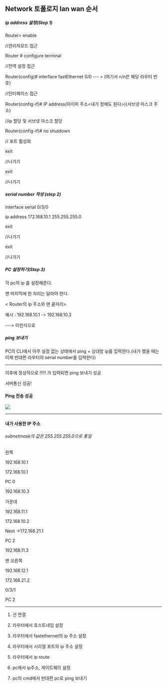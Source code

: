 ## Network 토폴로지 lan wan 순서

##### ip address 설정(Step 1)

Router> enable

//관리자모드 접근



Router # configure terminal

//전역 설정 접근



Router(config)# interface fastEthernet 0/0  --- > (여기서 n/n은 해당 라우터 번호)

//인터페이스 접근



Router(config-if)# IP address(아이피 주소<내가 정해도 된다>)(서브넷 마스크 주소)

//ip 할당 및 서브넷 마스크 할당



Router(config-if)# no shutdown

// 포트 활성화 



exit 

//나가기

exit

//나가기





#####  serial number 작성 (step 2)

interface serial 0/3/0



ip address 172.168.10.1 255.255.255.0  





exit

//나가기



exit

//나가기





##### PC 설정하기(Step 3)



각 pc의 ip 를 설정해준다.



맨 마지막에 한 자리는 달라야 한다. 

< Router의 ip 주소와 맨 끝자리>

예시 : 192.168.10.1 -> 192.168.10.3

---> 이런식으로



##### ping 보내기

PC의 CLI에서 아무 설정 없는 상태에서 ping + 상대방 ip를 입력한다.(내가 했을 때는 이제 반대편 라우터의 serial number를 입력한다)

----





이후에 정상적으로 !!!!! 가 입력되면 ping 보내기 성공

서버통신 성공!



#### Ping 전송 성공



![](https://github.com/dlswer23/Study-SUB/blob/master/Study-NetWork/ping%20%EC%84%B1%EA%B3%B5.png?raw=true)



----------------



#### 내가 사용한 IP 주소

###### subnetmask의 값은 255.255.255.0으로 통일



왼쪽 



<fast Ethernet>

192.168.10.1



<serial number>

172.168.10.1







PC 0 



192.168.10.3





가운데



<fast Ethernet>

192.168.11.1







<serial number>

172.168.10.2



Next ->172.168.21.1





PC 2

192.168.11.3



맨 오른쪽 



<fast Ethernet>

192.168.12.1



<serial number>

172.168.21.2



0/3/1





PC 2





------

1. 선 연결

2. 라우터에서 호스트네임 설정 
3.  라우터에서 fastethernet의 ip 주소 설정 
4. 라우터에서 시리얼 포트의 ip 주소 설정 
5. 라우터에서 ip route 
6.  pc에서 ip주소, 게이트웨이 설정 
7. pc의 cmd에서 반대편 pc로 ping 보내기







